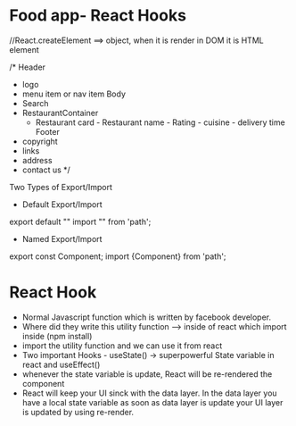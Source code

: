 # Food app- React Hooks

//React.createElement ==> object, when it is render in DOM it is HTML element

/\*
Header

- logo
- menu item or nav item
  Body
- Search
- RestaurantContainer
  - Restaurant card - Restaurant name - Rating - cuisine - delivery time
    Footer
- copyright
- links
- address
- contact us
  \*/

Two Types of Export/Import

- Default Export/Import

export default "<name of Component or var>"
import "<name of Component or var>" from 'path';

- Named Export/Import

export const Component;
import {Component} from 'path';

# React Hook

- Normal Javascript function which is written by facebook developer.
- Where did they write this utility function --> inside of react which import inside (npm install)
- import the utility function and we can use it from react
- Two important Hooks - useState() -> superpowerful State variable in react and useEffect()
- whenever the state variable is update, React will be re-rendered the component
- React will keep your UI sinck with the data layer. In the data layer you have a local state variable as soon as data layer is update your UI layer is updated by using re-render.
